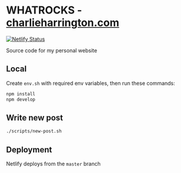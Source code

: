 # WHATROCKS - [charlieharrington.com](https://www.charlieharrington.com)

[![Netlify Status](https://api.netlify.com/api/v1/badges/b25bb144-c449-4fd7-874a-110ac9f071db/deploy-status)](https://app.netlify.com/sites/whatrocks/deploys)

Source code for my personal website

## Local

Create `env.sh` with required env variables, then run these commands:

```bash
npm install
npm develop
```

## Write new post

```bash
./scripts/new-post.sh
```

## Deployment

Netlify deploys from the `master` branch
